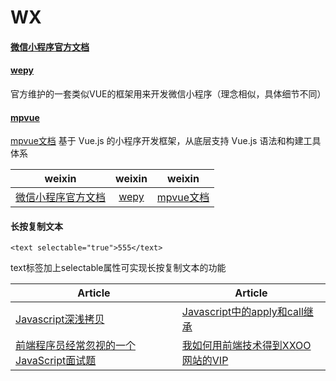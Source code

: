 # WX

#### [微信小程序官方文档](https://developers.weixin.qq.com/miniprogram/dev/index.html)

#### [wepy](https://tencent.github.io/wepy/)
官方维护的一套类似VUE的框架用来开发微信小程序（理念相似，具体细节不同）

#### [mpvue](https://github.com/Meituan-Dianping/mpvue)
[mpvue文档](http://mpvue.com/)
基于 Vue.js 的小程序开发框架，从底层支持 Vue.js 语法和构建工具体系

|  weixin  |   weixin   |  weixin   |
| ---------- | :-----------:  | :-----------: |
| [微信小程序官方文档](https://developers.weixin.qq.com/miniprogram/dev/index.html) | [wepy](https://tencent.github.io/wepy/) | [mpvue文档](http://mpvue.com/) |

#### 长按复制文本

```
<text selectable="true">555</text>
```
text标签加上selectable属性可实现长按复制文本的功能


| Article | Article |
| --------- | --------- |
|[Javascript深浅拷贝](https://github.com/Wscats/Good-text-Share/issues/57)|[Javascript中的apply和call继承](https://github.com/Wscats/Good-text-Share/issues/56)|
|[前端程序员经常忽视的一个JavaScript面试题](https://github.com/Wscats/Good-text-Share/issues/85)|[我如何用前端技术得到XXOO网站的VIP](https://github.com/Wscats/Good-text-Share/issues/62)|